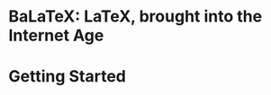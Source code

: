 # BaLaTeX: LaTeX, brought into the Internet Age

# Getting Started

<pre>
    <!DOCTYPE html>
    <html>
        <head>
            <title>Your Title</title>
            <script type="text/javascript" src="balatex.js></script>
        </head>
        <body>
            <article title="Your Interesting Document">
                <header>
                    <p>By: Your Name</p>
                </header>
                <nav title="Table of Contents"></nav>
                <section title="Introduction">
                    <p>
                        Hello World!
                    </p>
                </section>
            </article>
        </body>
    </html>
</pre>
